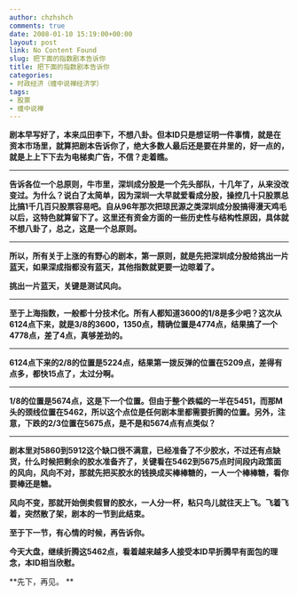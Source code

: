 ```yaml
---
author: chzhshch
comments: true
date: 2008-01-10 15:19:00+00:00
layout: post
link: No Content Found
slug: 把下面的指数剧本告诉你
title: 把下面的指数剧本告诉你
categories:
- 时政经济（缠中说禅经济学）
tags:
- 股票
- 缠中说禅
---
```


			

**剧本早写好了，本来瓜田李下，不想八卦。但本ID只是想证明一件事情，就是在资本市场里，就算把剧本告诉你了，绝大多数人最后还是要在井里的，好一点的，就是上上下下去为电梯卖广告，不信？走着瞧。**

** **

**告诉各位一个总原则，牛市里，深圳成分股是一个先头部队，十几年了，从来没改变过。为什么？说白了太简单，因为深圳一大早就爱看成分股，操控几十只股票总比搞1千几百只股票容易吧。自从96年那次把琼民源之类深圳成分股搞得漫天鸡毛以后，这特色就算留下了。这里还有资金方面的一些历史性与结构性原因，具体就不想八卦了，总之，这是一个总原则。**

** **

**所以，所有关于上涨的有野心的剧本，第一原则，就是先把深圳成分股给挑出一片蓝天，如果深成指都没有蓝天，其他指数就更要一边晾着了。**

**挑出一片蓝天，关键是测试风向。**

** **

**至于上海指数，一般都十分技术化。所有人都知道3600的1/8是多少吧？这次从6124点下来，就是3/8的3600，1350点，精确位置是4774点，结果搞了一个4778点，差了4点，真够差劲的。**

** **

**6124点下来的2/8的位置是5224点，结果第一拨反弹的位置在5209点，差得有点多，都快15点了，太过分啊。**

** **

**1/8的位置是5674点，这是下一个位置。但由于整个跌幅的一半在5451，而那M头的颈线位置在5462，所以这个点位是任何剧本里都需要折腾的位置。另外，注意，下跌的2/3位置在5675点，是不是和5674点有点类似？**

** **

**剧本里对5860到5912这个缺口很不满意，已经准备了不少胶水，不过还有点缺货，什么时候把剩余的胶水准备齐了，关键看在5462到5675点时间段内政策面的风向，风向不对，那就先把买胶水的钱换成买棒棒糖的，一人一个棒棒糖，看你要棒还是糖。**

**风向不变，那就开始倒卖假冒的胶水，一人分一杯，粘只鸟儿就往天上飞。飞着飞着，突然散了架，剧本的一节到此结束。**

**至于下一节，有心情的时候，再告诉你。**

**今天大盘，继续折腾这5462点，看着越来越多人接受本ID早折腾早有面包的理念，本ID相当欣慰。**

**先下，再见。 **
